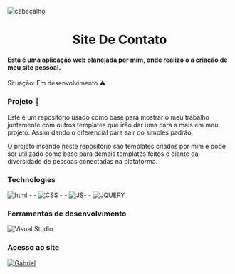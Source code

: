 ![ cabeçalho](https://github.com/programacaogabriel/gabrielmartinsdasilva/blob/d9c4ac1e98c96f603fd211933c373147ba9cb0cd/Meu%20site/Portif%C3%B3lio/imagens/perfilCabecalho.png)

<h1 align="center">Site De Contato </h1>

####  Está é uma aplicação web planejada por mim, onde realizo o a criação de meu site pessoal.

Situação: Em desenvolvimento ⚠️



### Projeto 🏰
Este é um repositório usado como base para mostrar o meu trabalho juntamente com outros templates que irão dar uma cara a mais em meu projeto. Assim dando o
diferencial para sair do simples padrão.

O projeto inserido neste repositório são templates criados por mim e pode ser utilizado como base para demais templates feitos e diante da diversidade de pessoas conectadas na plataforma.


### Technologies 
![html](https://img.shields.io/badge/HTML5-E34F26?style=for-the-badge&logo=html5&logoColor=white)   - -  ![CSS](https://img.shields.io/badge/CSS3-1572B6?style=for-the-badge&logo=css3&logoColor=white) - - ![JS](https://img.shields.io/badge/JavaScript-F7DF1E?style=for-the-badge&logo=javascript&logoColor=black)- - ![JQUERY](https://img.shields.io/badge/jQuery-0769AD?style=for-the-badge&logo=jquery&logoColor=white)


### Ferramentas de desenvolvimento 

![Visual Studio](https://img.shields.io/badge/Visual_Studio-000000?style=for-the-badge&logo=visual%20studio&logoColor=white)


### Acesso ao site 

[![Gabriel](https://img.shields.io/badge/gabriel-%230077B5.svg?style=for-the-badge)](https://gabrielmartinsdasilva.com.br "![Gabriel](https://img.shields.io/badge/gabriel-%230077B5.svg?style=for-the-badge)")
